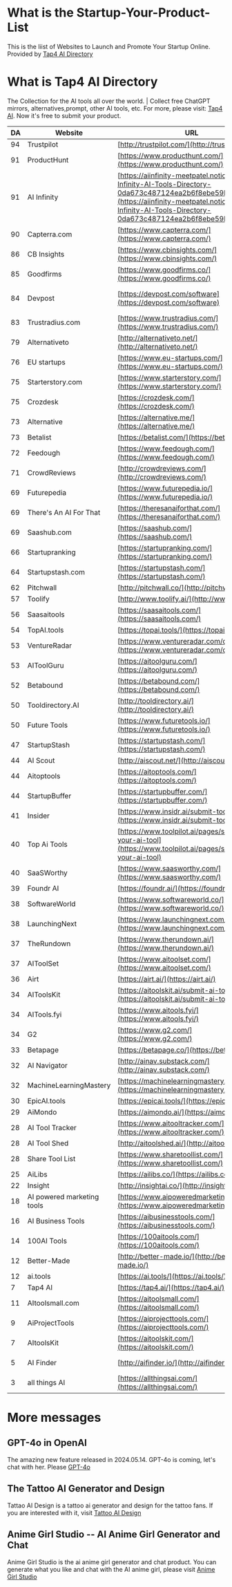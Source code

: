 # What is the Startup-Your-Product-List
This is the liist of Websites to Launch and Promote Your Startup Online. Provided by [Tap4 AI Directory](https://tap4.ai)

# What is Tap4 AI Directory
The Collection for the AI tools all over the world. | Collect free ChatGPT mirrors, alternatives,prompt, other AI tools, etc. For more, please visit: [Tap4 AI](https://tap4.ai). Now it's free to submit your product.


| DA  | Website                        | URL                                                                                                                 | Price    | Tag                 |
|-----|--------------------------------|---------------------------------------------------------------------------------------------------------------------|----------|---------------------|
| 94  | Trustpilot                     | [http://trustpilot.com/](http://trustpilot.com/)                                                                     | Free     |                     |
| 91  | ProductHunt                    | [https://www.producthunt.com/](https://www.producthunt.com/)                                                         | Free     |                     |
| 91  | AI Infinity                    | [https://aiinfinity-meetpatel.notion.site/AI-Infinity-AI-Tools-Directory-0da673c487124ea2b6f8ebe59b75a231](https://aiinfinity-meetpatel.notion.site/AI-Infinity-AI-Tools-Directory-0da673c487124ea2b6f8ebe59b75a231) | Free     |                     |
| 90  | Capterra.com                   | [https://www.capterra.com/](https://www.capterra.com/)                                                               | Free     |                     |
| 86  | CB Insights                    | [https://www.cbinsights.com/](https://www.cbinsights.com/)                                                           | Free     |                     |
| 85  | Goodfirms                      | [https://www.goodfirms.co/](https://www.goodfirms.co/)                                                               | Free     |                     |
| 84  | Devpost                        | [https://devpost.com/software](https://devpost.com/software)                                                         | Free     | DevTools, Code projects |
| 83  | Trustradius.com                | [https://www.trustradius.com/](https://www.trustradius.com/)                                                         | Free     |                     |
| 79  | Alternativeto                  | [http://alternativeto.net/](http://alternativeto.net/)                                                               | Free     |                     |
| 76  | EU startups                    | [https://www.eu-startups.com/](https://www.eu-startups.com/)                                                         | Free     |                     |
| 75  | Starterstory.com               | [https://www.starterstory.com/](https://www.starterstory.com/)                                                       | Free     |                     |
| 75  | Crozdesk                       | [https://crozdesk.com/](https://crozdesk.com/)                                                                       | Free     |                     |
| 73  | Alternative                    | [https://alternative.me/](https://alternative.me/)                                                                   | Free     |                     |
| 73  | Betalist                       | [https://betalist.com/](https://betalist.com/)                                                                       | Free     |                     |
| 72  | Feedough                       | [https://www.feedough.com/](https://www.feedough.com/)                                                               | Free     |                     |
| 71  | CrowdReviews                   | [http://crowdreviews.com/](http://crowdreviews.com/)                                                                 | Free     |                     |
| 69  | Futurepedia                    | [https://www.futurepedia.io/](https://www.futurepedia.io/)                                                           | $250.00  |                     |
| 69  | There's An AI For That         | [https://theresanaiforthat.com/](https://theresanaiforthat.com/)                                                     | Free     |                     |
| 69  | Saashub.com                    | [https://saashub.com/](https://saashub.com/)                                                                         | Free     |                     |
| 66  | Startupranking                 | [https://startupranking.com/](https://startupranking.com/)                                                           | Free     |                     |
| 64  | Startupstash.com               | [https://startupstash.com/](https://startupstash.com/)                                                               | Free     |                     |
| 62  | Pitchwall                      | [http://pitchwall.co/](http://pitchwall.co/)                                                                         | Free     |                     |
| 57  | Toolify                        | [http://www.toolify.ai/](http://www.toolify.ai/)                                                                     | Free     |                     |
| 56  | Saasaitools                    | [https://saasaitools.com/](https://saasaitools.com/)                                                                 | Free     |                     |
| 54  | TopAI.tools                    | [https://topai.tools/](https://topai.tools/)                                                                         | $35.00   |                     |
| 53  | VentureRadar                   | [https://www.ventureradar.com/database](https://www.ventureradar.com/database)                                       | Free     |                     |
| 53  | AIToolGuru                     | [https://aitoolguru.com/](https://aitoolguru.com/)                                                                   | Free     | AI                  |
| 52  | Betabound                      | [https://betabound.com/](https://betabound.com/)                                                                     | Free     |                     |
| 50  | Tooldirectory.AI               | [http://tooldirectory.ai/](http://tooldirectory.ai/)                                                                 | $10.00   |                     |
| 50  | Future Tools                   | [https://www.futuretools.io/](https://www.futuretools.io/)                                                           | Free     |                     |
| 47  | StartupStash                   | [https://startupstash.com/](https://startupstash.com/)                                                               | Free     | For Startups        |
| 44  | AI Scout                       | [http://aiscout.net/](http://aiscout.net/)                                                                           | $49.00   |                     |
| 44  | Aitoptools                     | [https://aitoptools.com/](https://aitoptools.com/)                                                                   | $99.00   |                     |
| 44  | StartupBuffer                  | [https://startupbuffer.com/](https://startupbuffer.com/)                                                             | Free     | All Startups        |
| 41  | Insider                        | [https://www.insidr.ai/submit-tools/](https://www.insidr.ai/submit-tools/)                                           | Free     |                     |
| 40  | Top Ai Tools                   | [https://www.toolpilot.ai/pages/submit-your-ai-tool](https://www.toolpilot.ai/pages/submit-your-ai-tool)             | $49.00   |                     |
| 40  | SaaSWorthy                     | [https://www.saasworthy.com/](https://www.saasworthy.com/)                                                           | Free     | SaaS, All Startups  |
| 39  | Foundr AI                      | [https://foundr.ai/](https://foundr.ai/)                                                                             | Free     |                     |
| 38  | SoftwareWorld                  | [https://www.softwareworld.co/](https://www.softwareworld.co/)                                                       | Free     | All Startups        |
| 38  | LaunchingNext                  | [https://www.launchingnext.com/](https://www.launchingnext.com/)                                                     | Free     | All Startups        |
| 37  | TheRundown                     | [https://www.therundown.ai/](https://www.therundown.ai/)                                                             | Free     |                     |
| 37  | AIToolSet                      | [https://www.aitoolset.com/](https://www.aitoolset.com/)                                                             | Free     |                     |
| 36  | Airt                           | [https://airt.ai/](https://airt.ai/)                                                                                 | $199     |                     |
| 34  | AIToolsKit                     | [https://aitoolskit.ai/submit-ai-tool/](https://aitoolskit.ai/submit-ai-tool/)                                       | Free     |                     |
| 34  | AITools.fyi                    | [https://www.aitools.fyi/](https://www.aitools.fyi/)                                                                 | $10.00   |                     |
| 34  | G2                             | [https://www.g2.com/](https://www.g2.com/)                                                                           | Free     |                     |
| 33  | Betapage                       | [https://betapage.co/](https://betapage.co/)                                                                         | Free     |                     |
| 32  | AI Navigator                   | [http://ainav.substack.com/](http://ainav.substack.com/)                                                             | $149     |                     |
| 32  | MachineLearningMastery         | [https://machinelearningmastery.com/](https://machinelearningmastery.com/)                                           | Free     |                     |
| 30  | EpicAI.tools                   | [https://epicai.tools/](https://epicai.tools/)                                                                       | Free     |                     |
| 29  | AiMondo                        | [https://aimondo.ai/](https://aimondo.ai/)                                                                           | Free     |                     |
| 28  | AI Tool Tracker                | [https://www.aitooltracker.com/](https://www.aitooltracker.com/)                                                     | Free     |                     |
| 28  | AI Tool Shed                   | [http://aitoolshed.ai/](http://aitoolshed.ai/)                                                                       | Free     |                     |
| 28  | Share Tool List                | [https://www.sharetoollist.com/](https://www.sharetoollist.com/)                                                     | Free     |                     |
| 25  | AiLibs                         | [https://ailibs.co/](https://ailibs.co/)                                                                             | Free     |                     |
| 22  | Insight                        | [http://insightai.co/](http://insightai.co/)                                                                         | Free     |                     |
| 18  | AI powered marketing tools     | [https://www.aipoweredmarketingtools.com/](https://www.aipoweredmarketingtools.com/)                                 | $99.00   | AI, Business        |
| 16  | AI Business Tools              | [https://aibusinesstools.com/](https://aibusinesstools.com/)                                                         | Free     | Business            |
| 14  | 100AI Tools                    | [https://100aitools.com/](https://100aitools.com/)                                                                   | Free     | AI                  |
| 12  | Better-Made                    | [http://better-made.io/](http://better-made.io/)                                                                     | $2.50    |                     |
| 12  | ai.tools                       | [https://ai.tools/](https://ai.tools/)   | Free     | AI                  |
| 7   | Tap4 AI                    | [https://tap4.ai/](https://tap4.ai/)   | Free     | AI                  |
| 11  | AItoolsmall.com                | [https://aitoolsmall.com/](https://aitoolsmall.com/)                                                                 | $0.99    | AI, Productivity    |
| 9   | AiProjectTools                 | [https://aiprojecttools.com/](https://aiprojecttools.com/)                                                           | Free     | AI                  |
| 7   | AItoolsKit                     | [https://aitoolskit.com/](https://aitoolskit.com/)                                                                   | Free     | AI                  |
| 5   | AI Finder                      | [http://aifinder.io/](http://aifinder.io/)                                                                           | Free     | AI, Business        |
| 3   | all things AI                  | [https://allthingsai.com/](https://allthingsai.com/)                                                                 | Free     | AI                  |


# More messages

## GPT-4o in OpenAI
The amazing new feature released in 2024.05.14. GPT-4o is coming, let's chat with her. Please [GPT-4o](https://openai.com/index/hello-gpt-4o/)

## The Tattoo AI Generator and Design
Tattao AI Design is a tattoo ai generator and design for the tattoo fans. If you are interested with it, visit [Tattoo AI Design](https://tattooai.design)

## Anime Girl Studio -- AI Anime Girl Generator and Chat
Anime Girl Studio is the ai anime girl generator and chat product. You can generate what you like and chat with the AI anime girl, please visit [Anime Girl Studio](https://animegirl.studio)
